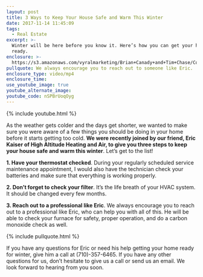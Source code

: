 ```yaml
---
layout: post
title: 3 Ways to Keep Your House Safe and Warm This Winter
date: 2017-11-14 11:45:09
tags:
  - Real Estate
excerpt: >-
  Winter will be here before you know it. Here’s how you can get your home
  ready.
enclosure: >-
  https://s3.amazonaws.com/vyralmarketing/Brian+Canady+and+Tim+Chase/Colorado+Springs+Real+Estate+Staying+Safe+and+Warm+This+Winter.mp4
pullquote: We always encourage you to reach out to someone like Eric.
enclosure_type: video/mp4
enclosure_time:
use_youtube_image: true
youtube_alternate_image:
youtube_code: nSPBrUoqOyg
---
```



{% include youtube.html %}

As the weather gets colder and the days get shorter, we wanted to make sure you were aware of a few things you should be doing in your home before it starts getting too cold. **We were recently joined by our friend, Eric Kaiser of High Altitude Heating and Air, to give you three steps to keep your house safe and warm this winter**. Let’s get to the list!

**1. Have your thermostat checked**. During your regularly scheduled service maintenance appointment, I would also have the technician check your batteries and make sure that everything is working properly.

**2. Don’t forget to check your filter**. It’s the life breath of your HVAC system. It should be changed every few months.

**3. Reach out to a professional like Eric**. We always encourage you to reach out to a professional like Eric, who can help you with all of this. He will be able to check your furnace for safety, proper operation, and do a carbon monoxide check as well.

{% include pullquote.html %}

If you have any questions for Eric or need his help getting your home ready for winter, give him a call at (710)-357-6465. If you have any other questions for us, don’t hesitate to give us a call or send us an email. We look forward to hearing from you soon.